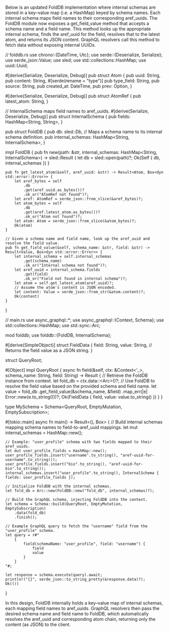 Below is an updated FoldDB implementation where internal schemas are stored in a key–value map (i.e. a HashMap) keyed by schema names. Each internal schema maps field names to their corresponding aref_uuids. The FoldDB module now exposes a get_field_value method that accepts a schema name and a field name. This method looks up the appropriate internal schema, finds the aref_uuid for the field, resolves that to the latest atom, and returns its JSON content. GraphQL resolvers call this method to fetch data without exposing internal UUIDs.

// folddb.rs
use chrono::{DateTime, Utc};
use serde::{Deserialize, Serialize};
use serde_json::Value;
use sled;
use std::collections::HashMap;
use uuid::Uuid;

#[derive(Serialize, Deserialize, Debug)]
pub struct Atom {
    pub uuid: String,
    pub content: String,
    #[serde(rename = "type")]
    pub type_field: String,
    pub source: String,
    pub created_at: DateTime<Utc>,
    pub prev: Option<String>,
}

#[derive(Serialize, Deserialize, Debug)]
pub struct AtomRef {
    pub latest_atom: String,
}

// InternalSchema maps field names to aref_uuids.
#[derive(Serialize, Deserialize, Debug)]
pub struct InternalSchema {
    pub fields: HashMap<String, String>,
}

pub struct FoldDB {
    pub db: sled::Db,
    // Maps a schema name to its internal schema definition.
    pub internal_schemas: HashMap<String, InternalSchema>,
}

impl FoldDB {
    pub fn new(path: &str, internal_schemas: HashMap<String, InternalSchema>) -> sled::Result<Self> {
        let db = sled::open(path)?;
        Ok(Self { db, internal_schemas })
    }

    pub fn get_latest_atom(&self, aref_uuid: &str) -> Result<Atom, Box<dyn std::error::Error>> {
        let aref_bytes = self
            .db
            .get(aref_uuid.as_bytes())?
            .ok_or("AtomRef not found")?;
        let aref: AtomRef = serde_json::from_slice(&aref_bytes)?;
        let atom_bytes = self
            .db
            .get(aref.latest_atom.as_bytes())?
            .ok_or("Atom not found")?;
        let atom: Atom = serde_json::from_slice(&atom_bytes)?;
        Ok(atom)
    }

    // Given a schema name and field name, look up the aref_uuid and resolve the field value.
    pub fn get_field_value(&self, schema_name: &str, field: &str) -> Result<Value, Box<dyn std::error::Error>> {
        let internal_schema = self.internal_schemas
            .get(schema_name)
            .ok_or("Internal schema not found")?;
        let aref_uuid = internal_schema.fields
            .get(field)
            .ok_or("Field not found in internal schema")?;
        let atom = self.get_latest_atom(aref_uuid)?;
        // Assume the atom's content is JSON encoded.
        let content: Value = serde_json::from_str(&atom.content)?;
        Ok(content)
    }
}

// main.rs
use async_graphql::*;
use async_graphql::{Context, Schema};
use std::collections::HashMap;
use std::sync::Arc;

mod folddb;
use folddb::{FoldDB, InternalSchema};

#[derive(SimpleObject)]
struct FieldData {
    field: String,
    value: String, // Returns the field value as a JSON string.
}

struct QueryRoot;

#[Object]
impl QueryRoot {
    async fn field(&self, ctx: &Context<'_>, schema_name: String, field: String) -> Result<FieldData> {
        // Retrieve the FoldDB instance from context.
        let fold_db = ctx.data::<Arc<FoldDB>>()?;
        // Use FoldDB to resolve the field value based on the provided schema and field name.
        let value = fold_db
            .get_field_value(&schema_name, &field)
            .map_err(|e| Error::new(e.to_string()))?;
        Ok(FieldData { field, value: value.to_string() })
    }
}

type MySchema = Schema<QueryRoot, EmptyMutation, EmptySubscription>;

#[tokio::main]
async fn main() -> Result<(), Box<dyn std::error::Error>> {
    // Build internal schemas mapping schema names to field-to-aref_uuid mappings.
    let mut internal_schemas = HashMap::new();

    // Example: "user_profile" schema with two fields mapped to their aref_uuids.
    let mut user_profile_fields = HashMap::new();
    user_profile_fields.insert("username".to_string(), "aref-uuid-for-username".to_string());
    user_profile_fields.insert("bio".to_string(), "aref-uuid-for-bio".to_string());
    internal_schemas.insert("user_profile".to_string(), InternalSchema { fields: user_profile_fields });

    // Initialize FoldDB with the internal schemas.
    let fold_db = Arc::new(FoldDB::new("fold_db", internal_schemas)?);

    // Build the GraphQL schema, injecting FoldDB into the context.
    let schema = Schema::build(QueryRoot, EmptyMutation, EmptySubscription)
        .data(fold_db)
        .finish();

    // Example GraphQL query to fetch the "username" field from the "user_profile" schema.
    let query = r#"
        {
            field(schemaName: "user_profile", field: "username") {
                field
                value
            }
        }
    "#;

    let response = schema.execute(query).await;
    println!("{}", serde_json::to_string_pretty(&response.data)?);
    Ok(())
}

In this design, FoldDB internally holds a key–value map of internal schemas, each mapping field names to aref_uuids. GraphQL resolvers then pass the desired schema name and field name to FoldDB, which automatically resolves the aref_uuid and corresponding atom chain, returning only the content (as JSON) to the client.